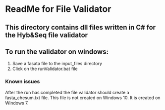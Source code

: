 # ReadMe for File Validator
## This directory contains dll files written in C# for the Hyb&Seq file validator
## To run the validator on windows:
1. Save a fasata file to the input_files directory
2. Click on the runValidator.bat file

### Known issues
After the run has completed the file validator should create a fasta_chesum.txt file.
This file is not created on Windows 10. It is created on Windows 7.
